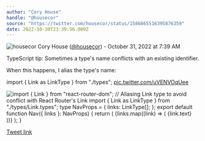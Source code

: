 ```yaml
---
author: "Cory House"
handle: "@housecor"
source: "https://twitter.com/housecor/status/1586865516395876359"
date: 2022-10-30T23:39:56.000Z
---
```

![housecor](https://pbs.twimg.com/profile_images/1525874017630035970/veQQouGw_normal.jpg)
Cory House ([@housecor](https://twitter.com/housecor)) - October 31, 2022 at 7:39 AM

TypeScript tip: Sometimes a type's name conflicts with an existing identifier.

When this happens, I alias the type's name:

import { Link as LinkType } from "./types"; [pic.twitter.com/uVENVOqUee](https://twitter.com/housecor/status/1586865516395876359/photo/1)

![import { Link } from "react-router-dom";  // Aliasing Link type to avoid conflict with React Router's Link  import { Link as LinkType } from "./types/Link.types";  type NavProps = {   links: LinkType[]; };  export default function Nav({ links }: NavProps) {   return (     <nav>       <ul>         {links.map((link) => (           <li key={link.id}>             <Link to={link.url}>{link.text}</Link>           </li>         ))}       </ul>     </nav>   ); } ](https://pbs.twimg.com/media/FgWtM9GX0AEgks2.jpg)

[Tweet link](https://twitter.com/housecor/status/1586865516395876359)